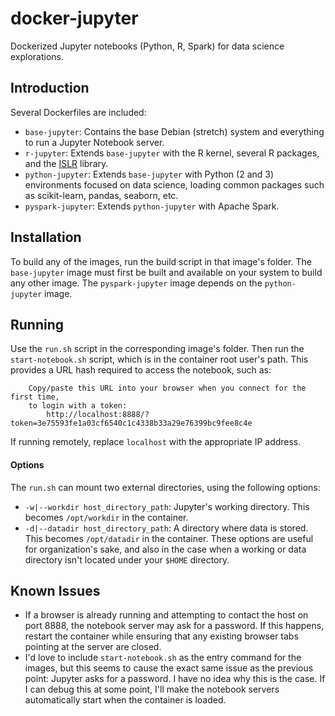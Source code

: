 # docker-jupyter

Dockerized Jupyter notebooks (Python, R, Spark) for data science explorations.

## Introduction

Several Dockerfiles are included:

* `base-jupyter`: Contains the base Debian (stretch) system and everything to run a Jupyter Notebook server.
* `r-jupyter`: Extends `base-jupyter` with the R kernel, several R packages, and the [ISLR](http://www-bcf.usc.edu/~gareth/ISL/) library.
* `python-jupyter`: Extends `base-jupyter` with Python (2 and 3) environments focused on data science, loading common packages such as scikit-learn, pandas, seaborn, etc.
* `pyspark-jupyter`: Extends `python-jupyter` with Apache Spark.

## Installation

To build any of the images, run the build script in that image's folder. The `base-jupyter` image must first be built and available on your system to build any other image. The `pyspark-jupyter` image depends on the `python-jupyter` image.

## Running

Use the `run.sh` script in the corresponding image's folder. Then run the `start-notebook.sh` script, which is in the container root user's path. This provides a URL hash required to access the notebook, such as:

```
    Copy/paste this URL into your browser when you connect for the first time,
    to login with a token:
        http://localhost:8888/?token=3e75593fe1a03cf6540c1c4338b33a29e76399bc9fee8c4e
```

If running remotely, replace `localhost` with the appropriate IP address.

#### Options

The `run.sh` can mount two external directories, using the following options:
* `-w|--workdir host_directory_path`: Jupyter's working directory. This becomes `/opt/workdir` in the container.
* `-d|--datadir host_directory_path`: A directory where data is stored. This becomes `/opt/datadir` in the container.
These options are useful for organization's sake, and also in the case when a working or data directory isn't located under your `$HOME` directory.

## Known Issues

* If a browser is already running and attempting to contact the host on port 8888, the notebook server may ask for a password. If this happens, restart the container while ensuring that any existing browser tabs pointing at the server are closed.
* I'd love to include `start-notebook.sh` as the entry command for the images, but this seems to cause the exact same issue as the previous point: Jupyter asks for a password. I have no idea why this is the case. If I can debug this at some point, I'll make the notebook servers automatically start when the container is loaded.

